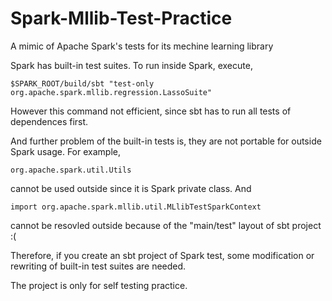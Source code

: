 # Spark-Mllib-Test-Practice
A mimic of Apache Spark's tests for its mechine learning library

Spark has built-in test suites. To run inside Spark, execute,

    $SPARK_ROOT/build/sbt "test-only org.apache.spark.mllib.regression.LassoSuite"
    
However this command not efficient, since sbt has to run all tests of dependences first. 

And further problem of the built-in tests is, they are not portable for outside Spark usage. For example,

    org.apache.spark.util.Utils
    
cannot be used outside since it is Spark private class. And

    import org.apache.spark.mllib.util.MLlibTestSparkContext
    
cannot be resovled outside because of the "main/test" layout of sbt project :( 

Therefore, if you create an sbt project of Spark test, some modification or rewriting of built-in test suites are needed.

The project is only for self testing practice.


  
    

